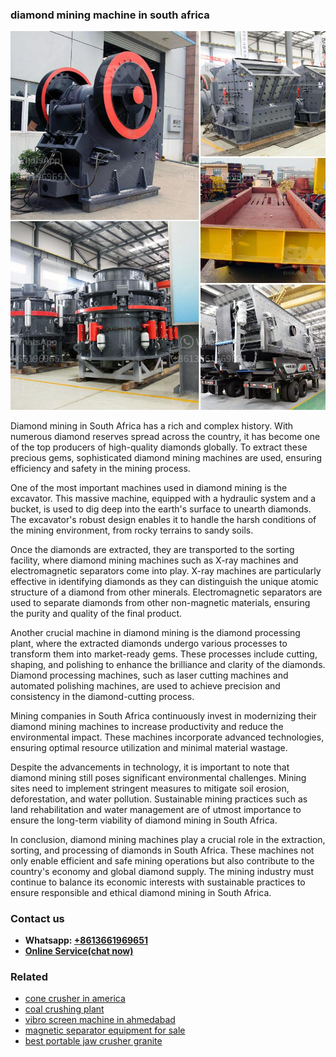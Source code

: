<h3>diamond mining machine in south africa</h3><img src='1704951687.jpg' alt=''><p>Diamond mining in South Africa has a rich and complex history. With numerous diamond reserves spread across the country, it has become one of the top producers of high-quality diamonds globally. To extract these precious gems, sophisticated diamond mining machines are used, ensuring efficiency and safety in the mining process.</p><p>One of the most important machines used in diamond mining is the excavator. This massive machine, equipped with a hydraulic system and a bucket, is used to dig deep into the earth's surface to unearth diamonds. The excavator's robust design enables it to handle the harsh conditions of the mining environment, from rocky terrains to sandy soils.</p><p>Once the diamonds are extracted, they are transported to the sorting facility, where diamond mining machines such as X-ray machines and electromagnetic separators come into play. X-ray machines are particularly effective in identifying diamonds as they can distinguish the unique atomic structure of a diamond from other minerals. Electromagnetic separators are used to separate diamonds from other non-magnetic materials, ensuring the purity and quality of the final product.</p><p>Another crucial machine in diamond mining is the diamond processing plant, where the extracted diamonds undergo various processes to transform them into market-ready gems. These processes include cutting, shaping, and polishing to enhance the brilliance and clarity of the diamonds. Diamond processing machines, such as laser cutting machines and automated polishing machines, are used to achieve precision and consistency in the diamond-cutting process.</p><p>Mining companies in South Africa continuously invest in modernizing their diamond mining machines to increase productivity and reduce the environmental impact. These machines incorporate advanced technologies, ensuring optimal resource utilization and minimal material wastage.</p><p>Despite the advancements in technology, it is important to note that diamond mining still poses significant environmental challenges. Mining sites need to implement stringent measures to mitigate soil erosion, deforestation, and water pollution. Sustainable mining practices such as land rehabilitation and water management are of utmost importance to ensure the long-term viability of diamond mining in South Africa.</p><p>In conclusion, diamond mining machines play a crucial role in the extraction, sorting, and processing of diamonds in South Africa. These machines not only enable efficient and safe mining operations but also contribute to the country's economy and global diamond supply. The mining industry must continue to balance its economic interests with sustainable practices to ensure responsible and ethical diamond mining in South Africa.</p><h3>Contact us</h3><ul><li><strong>Whatsapp:&nbsp;<a href="https://wa.me/8613661969651">+8613661969651</a></strong></li><li><a href="https://swt.shibang-china.com/?git&amp;zhl&amp;diamond mining machine in south africa"><strong>Online Service(chat now)</strong></a></li></ul><h3>Related</h3><ul><li><a href='cone crusher in america.md'>cone crusher in america</a></li><li><a href='coal crushing plant.md'>coal crushing plant</a></li><li><a href='vibro screen machine in ahmedabad.md'>vibro screen machine in ahmedabad</a></li><li><a href='magnetic separator equipment for sale.md'>magnetic separator equipment for sale</a></li><li><a href='best portable jaw crusher granite.md'>best portable jaw crusher granite</a></li></ul>